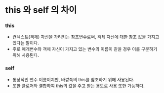 # this 와 self 의 차이  
  
  ### this
  - 컨텍스트(객체) 자신을 가리키는 참조변수로써, 객체 자신에 대한 참조 값을 가지고 있다는 말이다.
  - 주로 매개변수와 객체 자신이 가지고 있는 변수의 이름이 같을 경우 이를 구분하기 위해 사용된다.
  
  ### self
  - 통상적인 변수 이름이지만, 바깥쪽의 this를 참조하기 위해 사용된다.  
  - 또한 클로저와 결합하여 this의 값을 주고 받는 용도로 사용 또한 가능하다.
